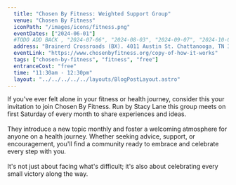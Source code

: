 ```yaml
---
  title: "Chosen By Fitness: Weighted Support Group"
  venue: "Chosen By Fitness"
  iconPath: "/images/icons/fitness.png"
  eventDates: ["2024-06-01"]
  #TODO ADD BACK , "2024-07-06", "2024-08-03", "2024-09-07", "2024-10-05", "2024-11-02"
  address: "Brainerd Crossroads (BX). 4011 Austin St. Chattanooga, TN 37411"
  eventLink: "https://www.chosenbyfitness.org/copy-of-how-it-works"
  tags: ["chosen-by-fitness", "fitness", "free"]
  entranceCost: "free"
  time: "11:30am - 12:30pm"
  layout: "../../../../../layouts/BlogPostLayout.astro"
---
```


If you've ever felt alone in your fitness or health journey, consider this your invitation to join Chosen By Fitness. Run by Stacy Lane this group meets on first Saturday of every month to share experiences and ideas. 
<br><br>
They introduce a new topic monthly and foster a welcoming atmosphere for anyone on a health journey. Whether seeking advice, support, or encouragement, you'll find a community ready to embrace and celebrate every step with you.
<br><br>
It's not just about facing what's difficult; it's also about celebrating every small victory along the way.

